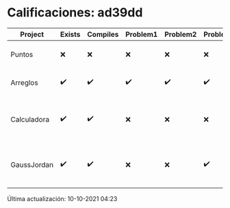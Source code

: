 # Calificaciones: ad39dd
|Project|Exists|Compiles|Problem1|Problem2|Problem3|Extra|CommitHash|CommitDate|CheckDate|Comments|DueDate|Grade|
|-|-|-|-|-|-|-|-|-|-|-|-|-|
|Puntos|❌|❌|❌|❌|❌|❌|NA|NA|10-10-2021 04:23:45|No se encontró el archivo en PracticasComputacionI/Puntos/Punto.cpp|15-10-2021 21:00:00|5.0|
|Arreglos|✔️|✔️|✔️|✔️|✔️|✔️|c306797a5898c157008be2c40d2a48e0b0e11ac8|24-09-2021 17:31:52|24-09-2021 17:33:57|nan|24-09-2021 21:00:00|10.0|
|Calculadora|✔️|✔️|❌|❌|❌|❌|584c1d6110849cf4d264dbbb31f1c9a4d6e29bad|18-09-2021 00:39:06|17-09-2021 20:13:23|Revisa la operación suma-No implementaste operaciones con números flotantes-Revisa la operación división-No sale con código diferente de cero con división entre cero|17-09-2021 21:00:00|6.0|
|GaussJordan|✔️|✔️|❌|❌|✔️|❌|8b7594f55ccdaf481f63c65372d78840dd54ecf5|01-10-2021 19:52:56|01-10-2021 20:13:34|No aplica correctamente el método de Gauss-Jordan-No aplica correctamente el método de Gauss-Jordan-No intercambia las filas cuando un pivote es cero|01-10-2021 21:00:00|7.333333333333333|

Última actualización: 10-10-2021 04:23